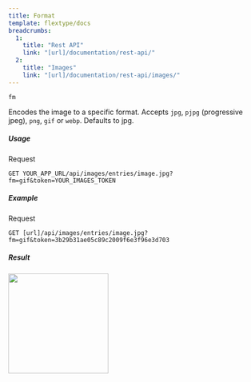 ```yaml
---
title: Format
template: flextype/docs
breadcrumbs:
  1:
    title: "Rest API"
    link: "[url]/documentation/rest-api/"
  2:
    title: "Images"
    link: "[url]/documentation/rest-api/images/"
---
```


`fm`

Encodes the image to a specific format. Accepts `jpg`, `pjpg` (progressive jpeg), `png`, `gif` or `webp`. Defaults to jpg.

##### Usage

<div class="file-header">Request</div>

```http
GET YOUR_APP_URL/api/images/entries/image.jpg?fm=gif&token=YOUR_IMAGES_TOKEN
```

##### Example

<div class="file-header">Request</div>

```http
GET [url]/api/images/entries/image.jpg?fm=gif&token=3b29b31ae05c89c2009f6e3f96e3d703
```

##### Result

<img width="200" class="inline" src="[url]/api/images/entries/image.jpg?fm=gif&token=3b29b31ae05c89c2009f6e3f96e3d703">
